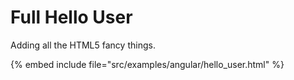 # Full Hello User

Adding all the HTML5 fancy things.

{% embed include file="src/examples/angular/hello_user.html" %}



